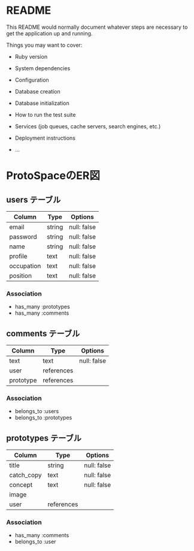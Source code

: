 # README

This README would normally document whatever steps are necessary to get the
application up and running.

Things you may want to cover:

* Ruby version

* System dependencies

* Configuration

* Database creation

* Database initialization

* How to run the test suite

* Services (job queues, cache servers, search engines, etc.)

* Deployment instructions

* ...

# ProtoSpaceのER図

## users テーブル

| Column     | Type   | Options     |
| --------   | ------ | ----------- |
| email      | string | null: false |
| password   | string | null: false |
| name       | string | null: false |
| profile    | text   | null: false |
| occupation | text   | null: false |
| position   | text   | null: false |

### Association

- has_many :prototypes
- has_many :comments

## comments テーブル

| Column     | Type       | Options     |
| ------     | ------     | ----------- |
| text       | text       | null: false |
| user       | references |             |
| prototype  | references |             |

### Association

- belongs_to :users
- belongs_to :prototypes

## prototypes テーブル

| Column      | Type       | Options     |
| --------    | ---------- | ----------- |
| title       | string     | null: false |
| catch_copy  | text       | null: false |
| concept     | text       | null: false |
| image       |            |             |
| user        | references |             |

### Association

- has_many :comments
- belongs_to :user
